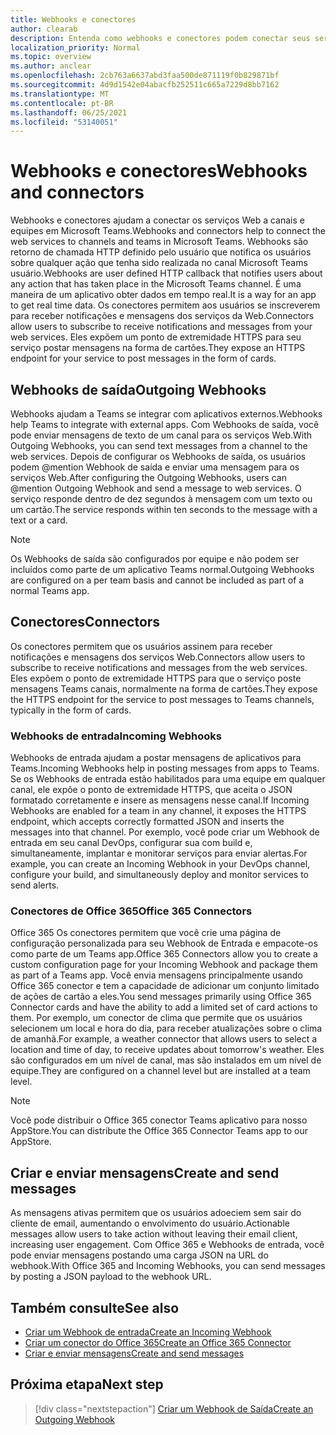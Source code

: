 ```yaml
---
title: Webhooks e conectores
author: clearab
description: Entenda como webhooks e conectores podem conectar seus serviços Web ao Teams cliente.
localization_priority: Normal
ms.topic: overview
ms.author: anclear
ms.openlocfilehash: 2cb763a6637abd3faa500de871119f0b829871bf
ms.sourcegitcommit: 4d9d1542e04abacfb252511c665a7229d8bb7162
ms.translationtype: MT
ms.contentlocale: pt-BR
ms.lasthandoff: 06/25/2021
ms.locfileid: "53140051"
---
```

# <a name="webhooks-and-connectors"></a><span data-ttu-id="3fc0f-103">Webhooks e conectores</span><span class="sxs-lookup"><span data-stu-id="3fc0f-103">Webhooks and connectors</span></span>

<span data-ttu-id="3fc0f-104">Webhooks e conectores ajudam a conectar os serviços Web a canais e equipes em Microsoft Teams.</span><span class="sxs-lookup"><span data-stu-id="3fc0f-104">Webhooks and connectors help to connect the web services to channels and teams in Microsoft Teams.</span></span> <span data-ttu-id="3fc0f-105">Webhooks são retorno de chamada HTTP definido pelo usuário que notifica os usuários sobre qualquer ação que tenha sido realizada no canal Microsoft Teams usuário.</span><span class="sxs-lookup"><span data-stu-id="3fc0f-105">Webhooks are user defined HTTP callback that notifies users about any action that has taken place in the Microsoft Teams channel.</span></span> <span data-ttu-id="3fc0f-106">É uma maneira de um aplicativo obter dados em tempo real.</span><span class="sxs-lookup"><span data-stu-id="3fc0f-106">It is a way for an app to get real time data.</span></span> <span data-ttu-id="3fc0f-107">Os conectores permitem aos usuários se inscreverem para receber notificações e mensagens dos serviços da Web.</span><span class="sxs-lookup"><span data-stu-id="3fc0f-107">Connectors allow users to subscribe to receive notifications and messages from your web services.</span></span> <span data-ttu-id="3fc0f-108">Eles expõem um ponto de extremidade HTTPS para seu serviço postar mensagens na forma de cartões.</span><span class="sxs-lookup"><span data-stu-id="3fc0f-108">They expose an HTTPS endpoint for your service to post messages in the form of cards.</span></span>

## <a name="outgoing-webhooks"></a><span data-ttu-id="3fc0f-109">Webhooks de saída</span><span class="sxs-lookup"><span data-stu-id="3fc0f-109">Outgoing Webhooks</span></span>

<span data-ttu-id="3fc0f-110">Webhooks ajudam a Teams se integrar com aplicativos externos.</span><span class="sxs-lookup"><span data-stu-id="3fc0f-110">Webhooks help Teams to integrate with external apps.</span></span> <span data-ttu-id="3fc0f-111">Com Webhooks de saída, você pode enviar mensagens de texto de um canal para os serviços Web.</span><span class="sxs-lookup"><span data-stu-id="3fc0f-111">With Outgoing Webhooks, you can send text messages from a channel to the web services.</span></span> <span data-ttu-id="3fc0f-112">Depois de configurar os Webhooks de saída, os usuários podem @mention Webhook de saída e enviar uma mensagem para os serviços Web.</span><span class="sxs-lookup"><span data-stu-id="3fc0f-112">After configuring the Outgoing Webhooks, users can @mention Outgoing Webhook and send a message to web services.</span></span> <span data-ttu-id="3fc0f-113">O serviço responde dentro de dez segundos à mensagem com um texto ou um cartão.</span><span class="sxs-lookup"><span data-stu-id="3fc0f-113">The service responds within ten seconds to the message with a text or a card.</span></span>

> [!NOTE]
> <span data-ttu-id="3fc0f-114">Os Webhooks de saída são configurados por equipe e não podem ser incluídos como parte de um aplicativo Teams normal.</span><span class="sxs-lookup"><span data-stu-id="3fc0f-114">Outgoing Webhooks are configured on a per team basis and cannot be included as part of a normal Teams app.</span></span>

## <a name="connectors"></a><span data-ttu-id="3fc0f-115">Conectores</span><span class="sxs-lookup"><span data-stu-id="3fc0f-115">Connectors</span></span>

<span data-ttu-id="3fc0f-116">Os conectores permitem que os usuários assinem para receber notificações e mensagens dos serviços Web.</span><span class="sxs-lookup"><span data-stu-id="3fc0f-116">Connectors allow users to subscribe to receive notifications and messages from the web services.</span></span> <span data-ttu-id="3fc0f-117">Eles expõem o ponto de extremidade HTTPS para que o serviço poste mensagens Teams canais, normalmente na forma de cartões.</span><span class="sxs-lookup"><span data-stu-id="3fc0f-117">They expose the HTTPS endpoint for the service to post messages to Teams channels, typically in the form of cards.</span></span>

### <a name="incoming-webhooks"></a><span data-ttu-id="3fc0f-118">Webhooks de entrada</span><span class="sxs-lookup"><span data-stu-id="3fc0f-118">Incoming Webhooks</span></span>

<span data-ttu-id="3fc0f-119">Webhooks de entrada ajudam a postar mensagens de aplicativos para Teams.</span><span class="sxs-lookup"><span data-stu-id="3fc0f-119">Incoming Webhooks help in posting messages from apps to Teams.</span></span> <span data-ttu-id="3fc0f-120">Se os Webhooks de entrada estão habilitados para uma equipe em qualquer canal, ele expõe o ponto de extremidade HTTPS, que aceita o JSON formatado corretamente e insere as mensagens nesse canal.</span><span class="sxs-lookup"><span data-stu-id="3fc0f-120">If Incoming Webhooks are enabled for a team in any channel, it exposes the HTTPS endpoint, which accepts correctly formatted JSON and inserts the messages into that channel.</span></span> <span data-ttu-id="3fc0f-121">Por exemplo, você pode criar um Webhook de entrada em seu canal DevOps, configurar sua com build e, simultaneamente, implantar e monitorar serviços para enviar alertas.</span><span class="sxs-lookup"><span data-stu-id="3fc0f-121">For example, you can create an Incoming Webhook in your DevOps channel, configure your build, and simultaneously deploy and monitor services to send alerts.</span></span>

### <a name="office-365-connectors"></a><span data-ttu-id="3fc0f-122">Conectores de Office 365</span><span class="sxs-lookup"><span data-stu-id="3fc0f-122">Office 365 Connectors</span></span>

<span data-ttu-id="3fc0f-123">Office 365 Os conectores permitem que você crie uma página de configuração personalizada para seu Webhook de Entrada e empacote-os como parte de um Teams app.</span><span class="sxs-lookup"><span data-stu-id="3fc0f-123">Office 365 Connectors allow you to create a custom configuration page for your Incoming Webhook and package them as part of a Teams app.</span></span> <span data-ttu-id="3fc0f-124">Você envia mensagens principalmente usando Office 365 conector e tem a capacidade de adicionar um conjunto limitado de ações de cartão a eles.</span><span class="sxs-lookup"><span data-stu-id="3fc0f-124">You send messages primarily using Office 365 Connector cards and have the ability to add a limited set of card actions to them.</span></span> <span data-ttu-id="3fc0f-125">Por exemplo, um conector de clima que permite que os usuários selecionem um local e hora do dia, para receber atualizações sobre o clima de amanhã.</span><span class="sxs-lookup"><span data-stu-id="3fc0f-125">For example, a weather connector that allows users to select a location and time of day, to receive updates about tomorrow's weather.</span></span> <span data-ttu-id="3fc0f-126">Eles são configurados em um nível de canal, mas são instalados em um nível de equipe.</span><span class="sxs-lookup"><span data-stu-id="3fc0f-126">They are configured on a channel level but are installed at a team level.</span></span>

> [!NOTE]
> <span data-ttu-id="3fc0f-127">Você pode distribuir o Office 365 conector Teams aplicativo para nosso AppStore.</span><span class="sxs-lookup"><span data-stu-id="3fc0f-127">You can distribute the Office 365 Connector Teams app to our AppStore.</span></span>

## <a name="create-and-send-messages"></a><span data-ttu-id="3fc0f-128">Criar e enviar mensagens</span><span class="sxs-lookup"><span data-stu-id="3fc0f-128">Create and send messages</span></span>

<span data-ttu-id="3fc0f-129">As mensagens ativas permitem que os usuários adoeciem sem sair do cliente de email, aumentando o envolvimento do usuário.</span><span class="sxs-lookup"><span data-stu-id="3fc0f-129">Actionable messages allow users to take action without leaving their email client, increasing user engagement.</span></span> <span data-ttu-id="3fc0f-130">Com Office 365 e Webhooks de entrada, você pode enviar mensagens postando uma carga JSON na URL do webhook.</span><span class="sxs-lookup"><span data-stu-id="3fc0f-130">With Office 365 and Incoming Webhooks, you can send messages by posting a JSON payload to the webhook URL.</span></span>

## <a name="see-also"></a><span data-ttu-id="3fc0f-131">Também consulte</span><span class="sxs-lookup"><span data-stu-id="3fc0f-131">See also</span></span>

* [<span data-ttu-id="3fc0f-132">Criar um Webhook de entrada</span><span class="sxs-lookup"><span data-stu-id="3fc0f-132">Create an Incoming Webhook</span></span>](~/webhooks-and-connectors/how-to/add-incoming-webhook.md)
* [<span data-ttu-id="3fc0f-133">Criar um conector do Office 365</span><span class="sxs-lookup"><span data-stu-id="3fc0f-133">Create an Office 365 Connector</span></span>](~/webhooks-and-connectors/how-to/connectors-creating.md)
* [<span data-ttu-id="3fc0f-134">Criar e enviar mensagens</span><span class="sxs-lookup"><span data-stu-id="3fc0f-134">Create and send messages</span></span>](~/webhooks-and-connectors/how-to/connectors-using.md)

## <a name="next-step"></a><span data-ttu-id="3fc0f-135">Próxima etapa</span><span class="sxs-lookup"><span data-stu-id="3fc0f-135">Next step</span></span>

> [!div class="nextstepaction"]
> [<span data-ttu-id="3fc0f-136">Criar um Webhook de Saída</span><span class="sxs-lookup"><span data-stu-id="3fc0f-136">Create an Outgoing Webhook</span></span>](~/webhooks-and-connectors/how-to/add-outgoing-webhook.md)
